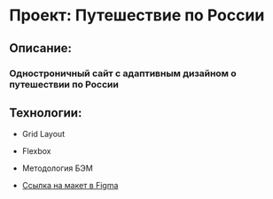 # Проект: Путешествие по России
## Описание:
### Одностроничный сайт с адаптивным дизайном о путешествии по России
## Технологии:
* Grid Layout
* Flexbox
* Методология БЭМ






* [Ссылка на макет в Figma](https://www.figma.com/file/5S2WSbEFL6awjVWJ0NWL8Q/Sprint-3_-Russia-_-desktop-mobile?node-id=28503%3A0)

